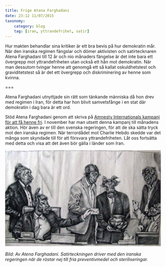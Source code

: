 ```yaml
---
title: Frige Atena Farghadani
date: 23:12 11/07/2015
taxonomy:
    category: blog
    tag: [iran, yttrandefrihet, satir]
---
```


Hur makten behandlar sina kritiker är ett bra bevis på hur demokratin mår. När den iranska regimen fängslar och dömer aktivisten och satirtecknaren Atena Farghadani till 12 år och nio månaders fängelse är det inte bara ett övergrepp mot yttrandefriheten utan också ett hån mot demokratin. När man dessutom tvingar henne att genomgå ett så kallat oskuldhetstest och graviditetstest så är det ett övergrepp och diskriminering av henne som kvinna.

===

Atena Farghadani utnyttjade sin rätt som tänkande människa då hon drev med regimen i Iran, för detta har hon blivit samvetsfånge i en stat där demokratin i dag bara är ett ord.

Stöd Atena Farghadani genom att skriva på [Amnesty Internationals kampanj för att få henne fri](http://www.amnesty.se/engagera-dig/agera/manadens-aktion/). I november har man utsett denna kampanj till månadens aktion. Hör även av er till den svenska regeringen, för att de ska sätta tryck mot den iranska regimen. När terrordådet mot Charlie Hebdo skedde var det många som skyndade till för att försvara yttrandefriheten. Låt oss fortsätta med detta och visa att det även bör gälla i länder som Iran.

![En av Athena Farghadanis teckningar](contraception-cartoon-800x492_0.jpg)

_Bild: Av Atena Farghadani. Satirteckningen driver med den iranska regeringen när de röstar nej till fria preventivmedel och steriliseringar._
